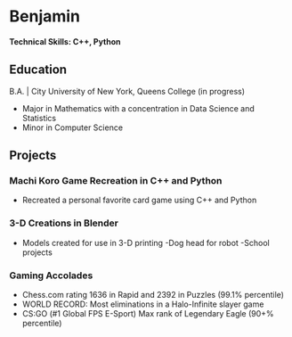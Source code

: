# Benjamin

#### Technical Skills: C++, Python

## Education
 B.A. | City University of New York, Queens College (in progress)
- Major in Mathematics with a concentration in Data Science and Statistics
- Minor in Computer Science

## Projects
### Machi Koro Game Recreation in C++ and Python
- Recreated a personal favorite card game using C++ and Python

### 3-D Creations in Blender
- Models created for use in 3-D printing
-Dog head for robot
-School projects

### Gaming Accolades
- Chess.com rating 1636 in Rapid and 2392 in Puzzles (99.1% percentile)
- WORLD RECORD: Most eliminations in a Halo-Infinite slayer game
- CS:GO (#1 Global FPS E-Sport) Max rank of Legendary Eagle (90+% percentile)

